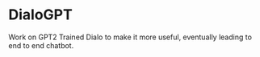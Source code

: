 # DialoGPT
Work on GPT2 Trained Dialo to make it more useful, eventually leading to end to end chatbot.
